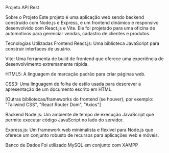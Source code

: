 Projeto API Rest

Sobre o Projeto
Este projeto é uma aplicação web sendo backend construído com Node.js e Express, e um frontend dinâmico e responsivo desenvolvido com React.js e Vite. Ele foi projetado para uma oficina de automotivos para gerenciar vendas, cadastro de clientes e produtos.

Tecnologias Utilizadas
Frontend
React.js: Uma biblioteca JavaScript para construir interfaces de usuário.

Vite: Uma ferramenta de build de frontend que oferece uma experiência de desenvolvimento extremamente rápida.

HTML5: A linguagem de marcação padrão para criar páginas web.

CSS3: Uma linguagem de folha de estilo usada para descrever a apresentação de um documento escrito em HTML.

[Outras bibliotecas/frameworks do frontend (se houver), por exemplo: "Tailwind CSS", "React Router Dom", "Axios"]

Backend
Node.js: Um ambiente de tempo de execução JavaScript que permite executar código JavaScript no lado do servidor.

Express.js: Um framework web minimalista e flexível para Node.js que oferece um conjunto robusto de recursos para aplicações web e móveis.

Banco de Dados
Foi utilizado MySQL em conjunto com XAMPP
